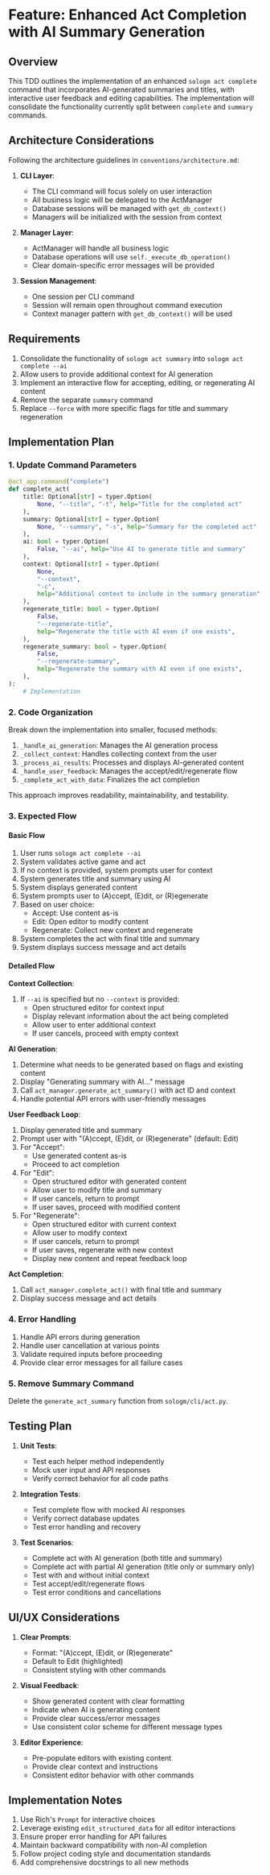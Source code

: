 # Feature: Enhanced Act Completion with AI Summary Generation

## Overview
This TDD outlines the implementation of an enhanced `sologm act complete` command that incorporates AI-generated summaries and titles, with interactive user feedback and editing capabilities. The implementation will consolidate the functionality currently split between `complete` and `summary` commands.

## Architecture Considerations
Following the architecture guidelines in `conventions/architecture.md`:

1. **CLI Layer**:
   - The CLI command will focus solely on user interaction
   - All business logic will be delegated to the ActManager
   - Database sessions will be managed with `get_db_context()`
   - Managers will be initialized with the session from context

2. **Manager Layer**:
   - ActManager will handle all business logic
   - Database operations will use `self._execute_db_operation()`
   - Clear domain-specific error messages will be provided

3. **Session Management**:
   - One session per CLI command
   - Session will remain open throughout command execution
   - Context manager pattern with `get_db_context()` will be used

## Requirements
1. Consolidate the functionality of `sologm act summary` into `sologm act complete --ai`
2. Allow users to provide additional context for AI generation
3. Implement an interactive flow for accepting, editing, or regenerating AI content
4. Remove the separate `summary` command
5. Replace `--force` with more specific flags for title and summary regeneration

## Implementation Plan

### 1. Update Command Parameters

```python
@act_app.command("complete")
def complete_act(
    title: Optional[str] = typer.Option(
        None, "--title", "-t", help="Title for the completed act"
    ),
    summary: Optional[str] = typer.Option(
        None, "--summary", "-s", help="Summary for the completed act"
    ),
    ai: bool = typer.Option(
        False, "--ai", help="Use AI to generate title and summary"
    ),
    context: Optional[str] = typer.Option(
        None,
        "--context",
        "-c",
        help="Additional context to include in the summary generation",
    ),
    regenerate_title: bool = typer.Option(
        False,
        "--regenerate-title",
        help="Regenerate the title with AI even if one exists",
    ),
    regenerate_summary: bool = typer.Option(
        False,
        "--regenerate-summary",
        help="Regenerate the summary with AI even if one exists",
    ),
):
    # Implementation
```

### 2. Code Organization

Break down the implementation into smaller, focused methods:

1. `_handle_ai_generation`: Manages the AI generation process
2. `_collect_context`: Handles collecting context from the user
3. `_process_ai_results`: Processes and displays AI-generated content
4. `_handle_user_feedback`: Manages the accept/edit/regenerate flow
5. `_complete_act_with_data`: Finalizes the act completion

This approach improves readability, maintainability, and testability.

### 3. Expected Flow

#### Basic Flow
1. User runs `sologm act complete --ai`
2. System validates active game and act
3. If no context is provided, system prompts user for context
4. System generates title and summary using AI
5. System displays generated content
6. System prompts user to (A)ccept, (E)dit, or (R)egenerate
7. Based on user choice:
   - Accept: Use content as-is
   - Edit: Open editor to modify content
   - Regenerate: Collect new context and regenerate
8. System completes the act with final title and summary
9. System displays success message and act details

#### Detailed Flow

**Context Collection**:
1. If `--ai` is specified but no `--context` is provided:
   - Open structured editor for context input
   - Display relevant information about the act being completed
   - Allow user to enter additional context
   - If user cancels, proceed with empty context

**AI Generation**:
1. Determine what needs to be generated based on flags and existing content
2. Display "Generating summary with AI..." message
3. Call `act_manager.generate_act_summary()` with act ID and context
4. Handle potential API errors with user-friendly messages

**User Feedback Loop**:
1. Display generated title and summary
2. Prompt user with "(A)ccept, (E)dit, or (R)egenerate" (default: Edit)
3. For "Accept":
   - Use generated content as-is
   - Proceed to act completion
4. For "Edit":
   - Open structured editor with generated content
   - Allow user to modify title and summary
   - If user cancels, return to prompt
   - If user saves, proceed with modified content
5. For "Regenerate":
   - Open structured editor with current context
   - Allow user to modify context
   - If user cancels, return to prompt
   - If user saves, regenerate with new context
   - Display new content and repeat feedback loop

**Act Completion**:
1. Call `act_manager.complete_act()` with final title and summary
2. Display success message and act details

### 4. Error Handling

1. Handle API errors during generation
2. Handle user cancellation at various points
3. Validate required inputs before proceeding
4. Provide clear error messages for all failure cases

### 5. Remove Summary Command

Delete the `generate_act_summary` function from `sologm/cli/act.py`.

## Testing Plan

1. **Unit Tests**:
   - Test each helper method independently
   - Mock user input and API responses
   - Verify correct behavior for all code paths

2. **Integration Tests**:
   - Test complete flow with mocked AI responses
   - Verify correct database updates
   - Test error handling and recovery

3. **Test Scenarios**:
   - Complete act with AI generation (both title and summary)
   - Complete act with partial AI generation (title only or summary only)
   - Test with and without initial context
   - Test accept/edit/regenerate flows
   - Test error conditions and cancellations

## UI/UX Considerations

1. **Clear Prompts**:
   - Format: "(A)ccept, (E)dit, or (R)egenerate"
   - Default to Edit (highlighted)
   - Consistent styling with other commands

2. **Visual Feedback**:
   - Show generated content with clear formatting
   - Indicate when AI is generating content
   - Provide clear success/error messages
   - Use consistent color scheme for different message types

3. **Editor Experience**:
   - Pre-populate editors with existing content
   - Provide clear context and instructions
   - Consistent editor behavior with other commands

## Implementation Notes

1. Use Rich's `Prompt` for interactive choices
2. Leverage existing `edit_structured_data` for all editor interactions
3. Ensure proper error handling for API failures
4. Maintain backward compatibility with non-AI completion
5. Follow project coding style and documentation standards
6. Add comprehensive docstrings to all new methods
